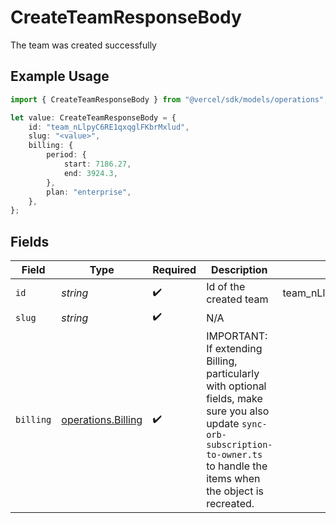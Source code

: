 # CreateTeamResponseBody

The team was created successfully

## Example Usage

```typescript
import { CreateTeamResponseBody } from "@vercel/sdk/models/operations";

let value: CreateTeamResponseBody = {
    id: "team_nLlpyC6RE1qxqglFKbrMxlud",
    slug: "<value>",
    billing: {
        period: {
            start: 7186.27,
            end: 3924.3,
        },
        plan: "enterprise",
    },
};
```

## Fields

| Field                                                                                                                                                                               | Type                                                                                                                                                                                | Required                                                                                                                                                                            | Description                                                                                                                                                                         | Example                                                                                                                                                                             |
| ----------------------------------------------------------------------------------------------------------------------------------------------------------------------------------- | ----------------------------------------------------------------------------------------------------------------------------------------------------------------------------------- | ----------------------------------------------------------------------------------------------------------------------------------------------------------------------------------- | ----------------------------------------------------------------------------------------------------------------------------------------------------------------------------------- | ----------------------------------------------------------------------------------------------------------------------------------------------------------------------------------- |
| `id`                                                                                                                                                                                | *string*                                                                                                                                                                            | :heavy_check_mark:                                                                                                                                                                  | Id of the created team                                                                                                                                                              | team_nLlpyC6RE1qxqglFKbrMxlud                                                                                                                                                       |
| `slug`                                                                                                                                                                              | *string*                                                                                                                                                                            | :heavy_check_mark:                                                                                                                                                                  | N/A                                                                                                                                                                                 |                                                                                                                                                                                     |
| `billing`                                                                                                                                                                           | [operations.Billing](../../models/operations/billing.md)                                                                                                                            | :heavy_check_mark:                                                                                                                                                                  | IMPORTANT: If extending Billing, particularly with optional fields, make sure you also update `sync-orb-subscription-to-owner.ts` to handle the items when the object is recreated. |                                                                                                                                                                                     |